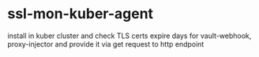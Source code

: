 # ssl-mon-kuber-agent
install in kuber cluster and check TLS certs expire days for vault-webhook, proxy-injector and provide it via get request to http endpoint
